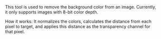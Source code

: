 This tool is used to remove the background color from an image. Currently, it only supports images with 8-bit color depth.

How it works: It normalizes the colors, calculates the distance from each pixel to target, and applies this distance as the transparency channel for that pixel.